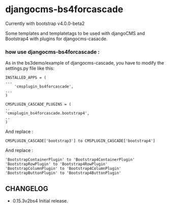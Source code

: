djangocms-bs4forcascade     
================================================================================================================================

Currently with bootstrap v4.0.0-beta2

Some templates and templatetags to be used with djangoCMS and Bootstrap4 with plugins for djangocms-casacde.

### how use djangocms-bs4forcascade :
As in the bs3demo/example of djangocms-cascade, you have to modify the settings.py file like this:

```
INSTALLED_APPS = (
...
    'cmsplugin_bs4forcascade',
...
)
```

```
CMSPLUGIN_CASCADE_PLUGINS = (
..
'cmsplugin_bs4forcascade.bootstrap4',
..
)
```



And replace :
```
CMSPLUGIN_CASCADE['bootstrap3'] to CMSPLUGIN_CASCADE['bootstrap4']
```

And replace :

```
'BootstrapContainerPlugin' to 'Bootstrap4ContainerPlugin'
'BootstrapRowPlugin' to 'Bootstrap4RowPlugin'
'BootstrapColumnPlugin' to 'Bootstrap4ColumnPlugin'
'BootstrapButtonPlugin' to 'Bootstrap4ButtonPlugin'

```

## CHANGELOG

- 0.15.3v2bs4 Initial release.
